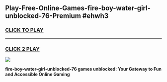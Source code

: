 
## Play-Free-Online-Games-fire-boy-water-girl-unblocked-76-Premium #ehwh3
<h3>
<a href="https://premium.freeplayer.one?title=fire-boy-water-girl-unblocked-76&ref=8M">CLICK TO PLAY</a></h3>
<hr>

<h3>
<a href="https://premium.freeplayer.one?title=fire-boy-water-girl-unblocked-76&ref=8M">CLICK 2 PLAY</a>
  
</h3>

<a href="https://premium.freeplayer.one?title=fire-boy-water-girl-unblocked-76&ref=8M"><img src="https://clearcache.store/games.png"></a>


**fire-boy-water-girl-unblocked-76 games unblocked: Your Gateway to Fun and Accessible Online Gaming**
